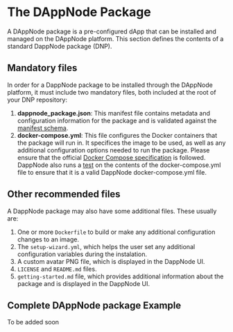 # The DAppNode Package

A DAppNode package is a pre-configured dApp that can be installed and managed on the DAppNode platform. This section defines the contents of a standard DappNode package (DNP).


## Mandatory files
In order for a DappNode package to be installed through the DAppNode platform, it must include two mandatory files, both included at the root of your DNP repository:

1. **dappnode_package.json**: This manifest file contains metadata and configuration information for the package and is validated against the [manifest schema](https://github.com/dappnode/DAppNodeSDK/blob/master/src/schemaValidation/schemas/manifest.schema.json). 
3. **docker-compose.yml**: This file configures the Docker containers that the package will run in. It specifices the image to be used, as well as any additional configuration options needed to run the package. Please ensure that the official [Docker Compose specification](https://docs.docker.com/compose/compose-file/) is followed. DappNode also runs a [test](https://github.com/dappnode/DAppNodeSDK/blob/master/src/files/compose/validateDappnodeCompose.ts) on the contents of the docker-compose.yml file to ensure that it is a valid DappNode docker-compose.yml file.



## Other recommended files
A DappNode package may also have some additional files. These usually are:

1. One or more `Dockerfile` to build or make any additional configuration changes to an image.
2. The `setup-wizard.yml`, which helps the user set any additional configuration variables during the instalation.
3. A custom avatar PNG file, which is displayed in the DappNode UI.
4. `LICENSE` and `README.md` files.
5. `getting-started.md` file, which provides additional information about the package and is displayed in the DappNode UI.

## Complete DAppNode package Example

To be added soon